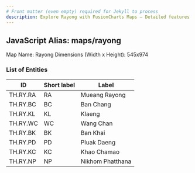 ```yaml
---
# Front matter (even empty) required for Jekyll to process
description: Explore Rayong with FusionCharts Maps – Detailed features for seamless integration. Try now & enhance your data visualization today! 
---
```


## JavaScript Alias: maps/rayong

Map Name: Rayong
Dimensions (Width x Height): 545x974

### List of Entities

| ID       | Short label | Label            |
| -------- | ----------- | ---------------- |
| TH.RY.RA | RA          | Mueang Rayong    |
| TH.RY.BC | BC          | Ban Chang        |
| TH.RY.KL | KL          | Klaeng           |
| TH.RY.WC | WC          | Wang Chan        |
| TH.RY.BK | BK          | Ban Khai         |
| TH.RY.PD | PD          | Pluak Daeng      |
| TH.RY.KC | KC          | Khao Chamao      |
| TH.RY.NP | NP          | Nikhom Phatthana |
